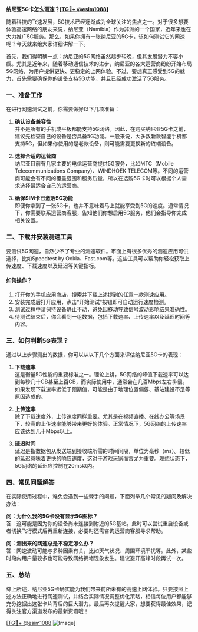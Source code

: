 **纳尼亚5G卡怎么测速？[[TG💪+ @esim1088](https://t.me/s/esim1088)]**

随着科技的飞速发展，5G技术已经逐渐成为全球关注的焦点之一。对于很多想要体验高速网络的朋友来说，纳尼亚（Namibia）作为非洲的一个国家，近年来也在大力推广5G服务。那么，如果你拥有一张纳尼亚的5G卡，该如何测试它的网速呢？今天就来给大家详细讲解一下。

首先，我们得明确一点：纳尼亚的5G网络虽然起步较晚，但其发展潜力不容小觑。尤其是近年来，随着移动通信技术的进步，纳尼亚的各大运营商纷纷开始布局5G网络，为用户提供更快、更稳定的上网体验。不过，要想真正感受到5G的魅力，首先需要确保你的设备支持5G功能，并且已经成功激活了5G服务。

### 一、准备工作

在进行网速测试之前，你需要做好以下几项准备：

1. **确认设备兼容性**  
   并不是所有的手机或平板都能支持5G网络。因此，在购买纳尼亚5G卡之前，建议先检查自己的设备是否具备5G功能。一般来说，大多数新款智能手机都支持5G，但如果你使用的是老款设备，则可能需要更换新的终端设备。

2. **选择合适的运营商**  
   纳尼亚目前有几家主要的电信运营商提供5G服务，比如MTC（Mobile Telecommunications Company）、WINDHOEK TELECOM等。不同的运营商可能会有不同的覆盖范围和服务质量，所以在选购5G卡时可以根据个人需求选择最适合自己的运营商。

3. **确保SIM卡已激活5G功能**  
   即便你拿到了一张5G卡，也并不意味着马上就能享受到5G的速度。通常情况下，你需要联系运营商客服，告知他们你想启用5G服务，他们会指导你完成相关设置。

### 二、下载并安装测速工具

要测试5G网速，自然少不了专业的测速软件。市面上有很多优秀的测速应用可供选择，比如Speedtest by Ookla、Fast.com等。这些工具可以帮助你轻松获取上传速度、下载速度以及延迟等关键指标。

#### 如何操作？

1. 打开你的手机应用商店，搜索并下载上述提到的任意一款测速应用。
2. 安装完成后打开应用，点击“开始测试”按钮即可自动运行速度检测。
3. 测试过程中请保持设备静止不动，避免因移动导致信号波动影响结果准确性。
4. 待测试结束后，你会看到一组数据，包括下载速率、上传速率以及延迟时间等内容。

### 三、如何判断5G表现？

通过以上步骤测出的数据，你可以从以下几个方面来评估纳尼亚5G卡的表现：

1. **下载速率**  
   这是衡量5G性能的重要标准之一。理论上讲，5G网络的峰值下载速率可以达到每秒几十GB甚至上百GB，而实际使用中，通常会在几百Mbps左右徘徊。如果发现下载速率远低于预期值，可能是由于地理位置偏僻、基站建设不足等原因造成的。

2. **上传速率**  
   除了下载速度外，上传速度同样重要。尤其是在视频直播、在线办公等场景下，较高的上传速率能够带来更好的体验。正常情况下，5G网络的上传速率应该达到几十Mbps以上。

3. **延迟时间**  
   延迟是指数据包从发送端到接收端所需的时间间隔，单位为毫秒（ms）。较低的延迟意味着更快的响应速度，这对于游戏玩家而言尤为重要。理想状态下，5G网络的延迟应控制在20ms以内。

### 四、常见问题解答

在实际使用过程中，难免会遇到一些棘手的问题，下面列举几个常见的疑问及解决办法：

**问：为什么我的5G卡没有显示5G图标？**  
答：这可能是因为你的设备尚未连接到附近的5G基站。此时可以尝试重启设备或者切换飞行模式后再重新连接，必要时还需咨询运营商客服寻求帮助。

**问：测出来的网速总是不稳定怎么办？**  
答：网速波动可能与多种因素有关，比如天气状况、周围环境干扰等。此外，某些时段内用户量较多也可能导致网络拥堵现象发生。建议避开高峰时段再试一次。

### 五、总结

综上所述，纳尼亚5G卡确实能为我们带来前所未有的高速上网体验。只要按照上述方法正确地进行网速测试，并结合实际情况调整优化策略，相信每位用户都能够充分挖掘出这张卡片背后的巨大潜力。最后再次提醒大家，想要获得最佳效果，记得关注官方渠道发布的最新资讯哦！

[[TG💪+ @esim1088](https://t.me/s/esim1088) ![Image](https://i.postimg.cc/4NQfJmqS/Snipaste-2025-05-13-00-14-12.png)]